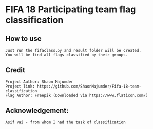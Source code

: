 # FIFA 18 Participating team flag classification

## How to use
	Just run the fifaclass.py and result folder will be created.  
	You will be find all flags classified by their groups.  

## Credit
	Project Author: Shaon Majumder  
	Project link: https://github.com/ShaonMajumder/Fifa-18-team-classification  
	Flag Author: Freepik (Downloaded via https://www.flaticon.com/)  

## Acknowledgement:
	Asif vai - from whom I had the task of classification